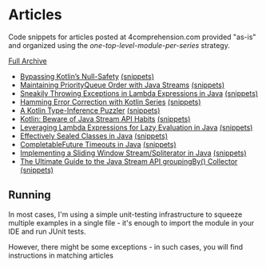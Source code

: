 # Articles
Code snippets for articles posted at 4comprehension.com provided "as-is" and organized using the _one-top-level-module-per-series_ strategy.

[Full Archive](https://4comprehension.com/archive/)

- [Bypassing Kotlin’s Null-Safety](https://4comprehension.com/kotlin-null-nonsafety/) [(snippets)](https://github.com/pivovarit/articles/tree/master/kotlin-null-nonsafety)
- [Maintaining PriorityQueue Order with Java Streams](https://4comprehension.com/maintaining-priorityqueue-order-with-java-streams/) [(snippets)](https://github.com/pivovarit/articles/tree/master/java-priorityqueue-stream-order)
- [Sneakily Throwing Exceptions in Lambda Expressions in Java](https://4comprehension.com/sneakily-throwing-exceptions-in-lambda-expressions-in-java/) [(snippets)](https://github.com/pivovarit/articles/tree/master/java-sneaky-throws-lambda)
- [Hamming Error Correction with Kotlin Series](https://4comprehension.com/hamming-error-correction-with-kotlin-part-1/) [(snippets)](https://github.com/pivovarit/articles/tree/master/hamming-error-correction)
- [A Kotlin Type-Inference Puzzler](https://4comprehension.com/kotlin-type-inference-puzzler/) [(snippets)](https://github.com/pivovarit/articles/tree/master/kotlin-type-inference)
- [Kotlin: Beware of Java Stream API Habits](https://4comprehension.com/kotlin-beware-of-java-stream-api-habits/) [(snippets)](https://github.com/pivovarit/articles/tree/master/kotlin-collections)
- [Leveraging Lambda Expressions for Lazy Evaluation in Java](https://4comprehension.com/leveraging-lambda-expressions-for-lazy-evaluation-in-java/) [(snippets)](https://github.com/pivovarit/articles/tree/master/java-lazy-initialization)
- [Effectively Sealed Classes in Java](https://4comprehension.com/effectively-sealed-classes-in-java/) [(snippets)](https://github.com/pivovarit/articles/tree/master/java-sealed-classes)
- [CompletableFuture Timeouts in Java](https://4comprehension.com/completablefuture-timeout/) [(snippets)](https://github.com/pivovarit/articles/tree/master/java-completable-future-timeouts)
- [Implementing a Sliding Window Stream/Spliterator in Java](https://4comprehension.com/sliding-window-stream-spliterator-in-java/) [(snippets)](https://github.com/pivovarit/articles/tree/master/java-sliding-window-stream)
- [The Ultimate Guide to the Java Stream API groupingBy() Collector](https://4comprehension.com/the-ultimate-guide-to-the-java-stream-api-groupingby-collector) [(snippets)](https://github.com/pivovarit/articles/tree/master/java-advanced-groupingby)

## Running 
In most cases, I'm using a simple unit-testing infrastructure to squeeze multiple examples in a single file - it's enough to import the module in your IDE and run JUnit tests.

However, there might be some exceptions - in such cases, you will find instructions in matching articles
